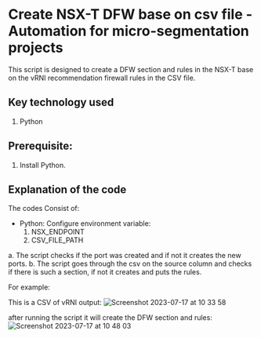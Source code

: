 # Create NSX-T DFW base on csv file - Automation for micro-segmentation projects

This script is designed to create a DFW section and rules in the NSX-T base on the vRNI recommendation firewall rules in the CSV file.

## Key technology used

1. Python

## Prerequisite:

1. Install Python.

## Explanation of the code

The codes Consist of:
- Python:
    Configure environment variable:
    1. NSX_ENDPOINT
    2. CSV_FILE_PATH

a. The script checks if the port was created and if not it creates the new ports.
b. The script goes through the csv on the source column and checks if there is such a section, if not it creates and puts the rules.

For example:

This is a CSV of vRNI output:
![Screenshot 2023-07-17 at 10 33 58](https://github.com/avivshaar6/automation/assets/60941781/57b1a43e-b89c-43c2-bb3a-9f8e073f6b4b)


after running the script it will create the DFW section and rules:
![Screenshot 2023-07-17 at 10 48 03](https://github.com/avivshaar6/automation/assets/60941781/05ba4b57-a2a7-4ba6-bf3f-f7f19fefad6e)
